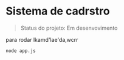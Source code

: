 # Sistema de cadrstro

> Status do projeto: Em desenvovimento

para rodar lkamd'lae'da,wcrr

```
node app.js 
```
